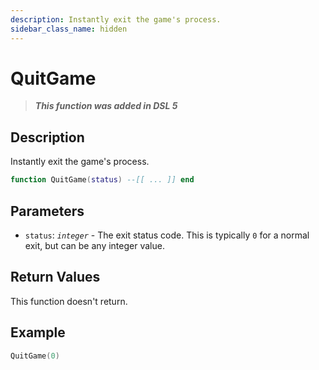 ```yaml
---
description: Instantly exit the game's process.
sidebar_class_name: hidden
---
```


# QuitGame

> **_This function was added in DSL 5_**

## Description

Instantly exit the game's process.

```lua
function QuitGame(status) --[[ ... ]] end
```

## Parameters

- `status`: _`integer`_ - The exit status code. This is typically `0` for a normal exit, but can be any integer value.

## Return Values

This function doesn't return.

## Example

```lua
QuitGame(0)
```
